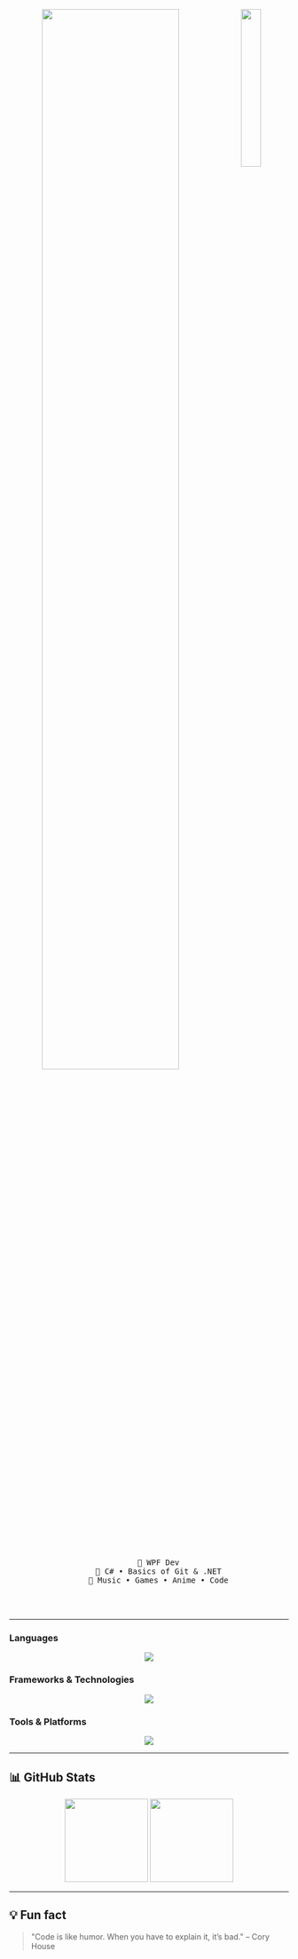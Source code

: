 <div align="center"> 
  <img src="https://sun9-40.userapi.com/impg/Cf8QYhAFqIH5rufy4SFX5qrBOzKG9g3T1vRiCQ/47P6M3MwNH4.jpg?size=721x1033&quality=95&sign=018da2106a83abaff511b0e33ba9409f&type=album" width="27%" align="right" style="border-radius: 15px;" />
  <img src="https://readme-typing-svg.demolab.com?font=Roboto+Slab&pause=1000&color=c5e3ae&center=true&random=false&width=435&lines=.NET+Developer" width="70%" />
  
  <br><br>

  <pre>
    💼 WPF Dev
    📖 C# • Basics of Git & .NET
    🐾 Music • Games • Anime • Code
</pre>

</pre>

<br><br>

</div>

---

### Languages

<p align="center">
  <img src="https://skillicons.dev/icons?i=cs,html,css,js" />
</p>

### Frameworks & Technologies

<p align="center">
  <img src="https://skillicons.dev/icons?i=dotnet" />
</p>

### Tools & Platforms

<p align="center">
  <img src="https://skillicons.dev/icons?i=git,github,vscode,visualstudio,mongodb" />
</p>

---

## 📊 GitHub Stats

<p align="center">
  <img height="150em" src="https://github-readme-stats.vercel.app/api?username=0xfa11b4c&show_icons=true&theme=graywhite&hide_border=true" />
  <img height="150em" src="https://github-readme-stats.vercel.app/api/top-langs/?username=0xfa11b4c&layout=compact&theme=graywhite&hide_border=true" />
</p>

---

## 💡 Fun fact

> "Code is like humor. When you have to explain it, it’s bad." – Cory House
